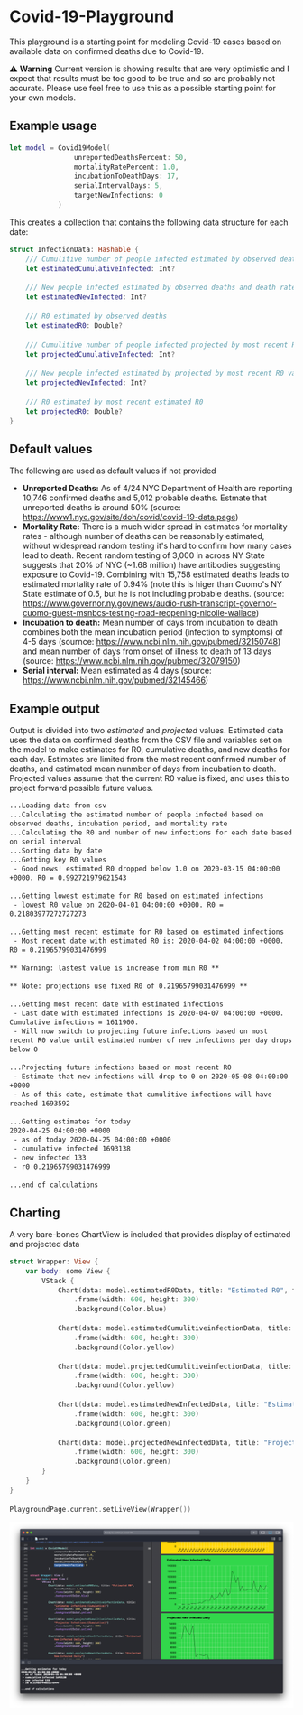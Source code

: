 # Covid-19-Playground

This playground is a starting point for modeling Covid-19 cases based on available data on confirmed deaths due to Covid-19.

⚠️ **Warning** Current version is showing results that are very optimistic and I expect that results must be too good to be true and so are probably not accurate. Please use feel free to use this as a possible starting point for your own models.

## Example usage
````Swift
let model = Covid19Model(
                unreportedDeathsPercent: 50,
                mortalityRatePercent: 1.0,
                incubationToDeathDays: 17,
                serialIntervalDays: 5,
                targetNewInfections: 0
            )
````  

This creates a collection that contains the following data structure for each date:

````Swift
struct InfectionData: Hashable {
    /// Cumulitive number of people infected estimated by observed deaths and death rate
    let estimatedCumulativeInfected: Int?
    
    /// New people infected estimated by observed deaths and death rate
    let estimatedNewInfected: Int?
    
    /// R0 estimated by observed deaths
    let estimatedR0: Double?
    
    /// Cumulitive number of people infected projected by most recent R0 value
    let projectedCumulativeInfected: Int?
    
    /// New people infected estimated by projected by most recent R0 value
    let projectedNewInfected: Int?
    
    /// R0 estimated by most recent estimated R0
    let projectedR0: Double?
}
````  

## Default values 
The following are used as default values if not provided
- **Unreported Deaths:** As of 4/24 NYC Department of Health are reporting 10,746 confirmed deaths and 5,012 probable deaths. Estmate that unreported deaths is around 50% (source: https://www1.nyc.gov/site/doh/covid/covid-19-data.page)
- **Mortality Rate:** There is a much wider spread in estimates for mortality rates - although number of deaths can be reasonabily estimated, without widespread random testing it's hard to confirm how many cases lead to death. Recent random testing of 3,000 in across NY State suggests that 20% of NYC (~1.68 million) have antibodies suggesting exposure to Covid-19. Combining with 15,758 estimated deaths leads to estimated mortality rate of 0.94% (note this is higer than Cuomo's NY State estimate of 0.5, but he is not including probable deaths. (source: https://www.governor.ny.gov/news/audio-rush-transcript-governor-cuomo-guest-msnbcs-testing-road-reopening-nicolle-wallace)
- **Incubation to death:** Mean number of days from incubation to death combines both the mean incubation period (infection to symptoms) of 4-5 days (sournce: https://www.ncbi.nlm.nih.gov/pubmed/32150748) and mean number of days from onset of illness to death of 13 days (source: https://www.ncbi.nlm.nih.gov/pubmed/32079150)
- **Serial interval:**  Mean estimated as 4 days (source: https://www.ncbi.nlm.nih.gov/pubmed/32145466)


## Example output 
Output is divided into two *estimated* and *projected* values.
Estimated data uses the data on confirmed deaths from the CSV file and variables set on the model to make estimates for R0, cumulative deaths, and new deaths for each day.
Estimates are limited from the most recent confirmed number of deaths, and estimated mean nunmber of days from incubation to death.
Projected values assume that the current R0 value is fixed, and uses this to project forward possible future values.

````
...Loading data from csv
...Calculating the estimated number of people infected based on observed deaths, incubation period, and mortality rate
...Calculating the R0 and number of new infections for each date based on serial interval
...Sorting data by date
...Getting key R0 values
 - Good news! estimated R0 dropped below 1.0 on 2020-03-15 04:00:00 +0000. R0 = 0.992721979621543 

...Getting lowest estimate for R0 based on estimated infections
 - lowest R0 value on 2020-04-01 04:00:00 +0000. R0 = 0.21803977272727273 

...Getting most recent estimate for R0 based on estimated infections
 - Most recent date with estimated R0 is: 2020-04-02 04:00:00 +0000. R0 = 0.21965799031476999

** Warning: lastest value is increase from min R0 **

** Note: projections use fixed R0 of 0.21965799031476999 **

...Getting most recent date with estimated infections
 - Last date with estimated infections is 2020-04-07 04:00:00 +0000. Cumulative infections = 1611900.
 - Will now switch to projecting future infections based on most recent R0 value until estimated number of new infections per day drops below 0 

...Projecting future infections based on most recent R0
 - Estimate that new infections will drop to 0 on 2020-05-08 04:00:00 +0000
 - As of this date, estimate that cumulitive infections will have reached 1693592 

...Getting estimates for today
2020-04-25 04:00:00 +0000
 - as of today 2020-04-25 04:00:00 +0000
 - cumulative infected 1693138
 - new infected 133
 - r0 0.21965799031476999

...end of calculations
````

## Charting
A very bare-bones ChartView is included that provides display of estimated and projected data 

````Swift
struct Wrapper: View {
    var body: some View {
        VStack {
            Chart(data: model.estimatedR0Data, title: "Estimated R0", forceMaxValue: 1.0)
                .frame(width: 600, height: 300)
                .background(Color.blue)

            Chart(data: model.estimatedCumulitiveinfectionData, title: "Estimated Infections (Cumulative)")
                .frame(width: 600, height: 300)
                .background(Color.yellow)

            Chart(data: model.projectedCumulitiveinfectionData, title: "Projected Infections (Cumulative)")
                .frame(width: 600, height: 300)
                .background(Color.yellow)

            Chart(data: model.estimatedNewInfectedData, title: "Estimated New Infected Daily")
                .frame(width: 600, height: 300)
                .background(Color.green)

            Chart(data: model.projectedNewInfectedData, title: "Projected New Infected Daily")
                .frame(width: 600, height: 300)
                .background(Color.green)
        }
    }
}

PlaygroundPage.current.setLiveView(Wrapper())
````
![Preview of chart output of covid-19 playground](preview.png)
